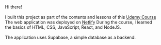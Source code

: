 Hi there! <br><br>I built this project as part of the contents and lessons of this [Udemy Course](https://www.udemy.com/course/full-stack-crash-course/?couponCode=24T7MT72224)
The web application was deployed on [Netlify](https://todayilearned-duc.netlify.app/)
During the course, I learned the basics of HTML, CSS, JavaScript, React, and NodeJS.<br><br> The application uses Supabase, a simple database as a backend.
